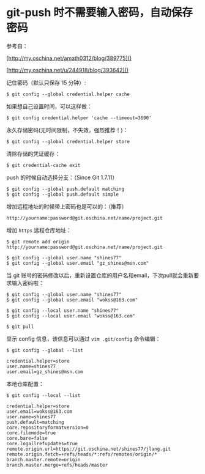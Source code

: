 
# git-push 时不需要输入密码，自动保存密码 #

参考自：

[http://my.oschina.net/amath0312/blog/389775]()

[http://my.oschina.net/u/244918/blog/393642]()

记住密码（默认只保存 15 分钟）:

    $ git config --global credential.helper cache

如果想自己设置时间，可以这样做：

    $ git config credential.helper 'cache --timeout=3600'

永久存储密码(无时间限制，不失效，强烈推荐！)：

    $ git config --global credential.helper store

清除存储的凭证缓存：

    $ git credential-cache exit

push 的时候自动选择分支：（Since Git 1.7.11）

    $ git config --global push.default matching
    $ git config --global push.default simple

增加远程地址的时候带上密码也是可以的：（推荐）

    http://yourname:password@git.oschina.net/name/project.git

增加 `https` 远程仓库地址：

    $ git remote add origin http://yourname:password@git.oschina.net/name/project.git

    $ git config --global user.name "shines77"
    $ git config --global user.email "gz_shines@msn.com"

当 git 账号的密码修改以后，重新设置仓库的用户名和email，下次pull就会重新要求输入密码啦：

    $ git config --global user.name "shines77"
    $ git config --global user.email "wokss@163.com"

    $ git config --local user.name "shines77"
    $ git config --local user.email "wokss@163.com"

    $ git pull

显示 config 信息，该信息可以通过 `vim .git/config` 命令编辑：

    $ git config --global --list

    credential.helper=store
    user.name=shines77
    user.email=gz_shines@msn.com

本地仓库配置：

    $ git config --local --list

    credential.helper=store
    user.email=wokss@163.com
    user.name=shines77
    push.default=matching
    core.repositoryformatversion=0
    core.filemode=true
    core.bare=false
    core.logallrefupdates=true
    remote.origin.url=https://git.oschina.net/shines77/jlang.git
    remote.origin.fetch=+refs/heads/*:refs/remotes/origin/*
    branch.master.remote=origin
    branch.master.merge=refs/heads/master
